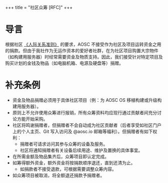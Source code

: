 +++
title = "社区众筹 [RFC]"
+++

# 导言

根据社区 [《人际关系准则》](@/community/guidelines.md) 的要求，AOSC 不接受作为社区及项目运转资金之用的捐款。但由于我社作为无运作资本的爱好者社群，在为社区项目购置大宗物件（如构建用服务器）时经常需要资金及物质支持。因此，我们接受针对特定项目及购买计划的金钱及物品（如电脑机箱、电源及硬盘等）捐赠。

# 补充条例

+ 资金及物品捐赠必须用于具体社区项目（例：为 AOSC OS 移植构建或升级构建用服务器）。
+ 原则上不允许使用众筹进行报销，所有众筹资料均应现行通过贡献者间充分讨论方能开始采购。
+ 社区将鸣谢捐赠者，但捐赠者不会自动成为社区贡献者（后者享受如社区门户上的个人主页、Git 写入访问及 @aosc.io 邮箱等福利）。但捐赠者有如下权利：
    - 捐赠者可请求访问其参与众筹的设备及服务。
    - 社区将通知捐赠者有关设备后续用途、维护及置换的具体事宜。
+ 在所需金额及物品集齐后，众筹项目即认定完成。
+ 如筹得额外资金，额外资金将按捐款顺序退还，直到还清为止。
    - 如捐款者不接受退款，可根据需要调整众筹内容。
+ 如众筹项目被取消，将全额退还捐款予捐赠者。
